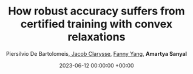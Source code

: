 ---
layout: post
categories: research
authors: "Amartya Sanyal"
title:  "How robust accuracy suffers from certified training with convex relaxations"
date:   2023-06-12 00:00:00 +00:00
image: /images/cert_mnist.png
author: Piersilvio De Bartolomeis,<a href="https://sml.inf.ethz.ch/group/jacobc/"> Jacob Clarysse</a>, <a href="https://sml.inf.ethz.ch/group/fannyy/"> Fanny Yang</a>, <strong> Amartya Sanyal </strong>
important: new
accepted: yes
venue: Workshop on <a href="https://sites.google.com/view/icbinb-2022/home">Understanding Deep Learning Through Empirical Falsification </a>  
spotlight: Oral Paper
shortVenue: NeurIPS Workshop
arxiv: https://arxiv.org/abs/2306.06995
paper: https://openreview.net/forum?id=h1j5I0WVxoI
---